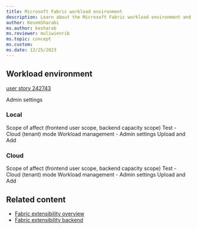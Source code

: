 ```yaml
---
title: Microsoft Fabric workload environment
description: Learn about the Microsoft Fabric workload environment and and how it's configured on your local machine and on the cloud.
author: KesemSharabi
ms.author: kesharab
ms.reviewer: muliwienrib
ms.topic: concept
ms.custom:
ms.date: 12/25/2023
---
```


## Workload environment

[user story 242743](https://dev.azure.com/msft-skilling/Content/_workitems/edit/242723)

Admin settings

### Local

Scope of affect (frontend user scope, backend capacity scope)
Test - Cloud (tenant) mode
Workload management - Admin settings
Upload and Add

### Cloud

Scope of affect (frontend user scope, backend capacity scope)
Test - Cloud (tenant) mode
Workload management - Admin settings
Upload and Add

## Related content

* [Fabric extensibility overview](extensibility-overview.md)
* [Fabric extensibility backend](extensibility-backend.md)